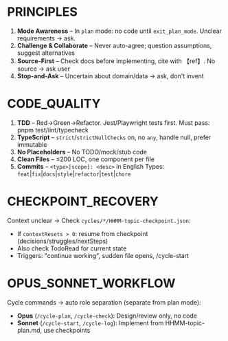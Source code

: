 # PRINCIPLES
1. **Mode Awareness** – In `plan` mode: no code until `exit_plan_mode`. Unclear requirements → ask.
2. **Challenge & Collaborate** – Never auto-agree; question assumptions, suggest alternatives
3. **Source-First** – Check docs before implementing, cite with 【ref】. No source → ask user
4. **Stop-and-Ask** – Uncertain about domain/data → ask, don't invent

# CODE_QUALITY
1. **TDD** – Red→Green→Refactor. Jest/Playwright tests first. Must pass: pnpm test/lint/typecheck
2. **TypeScript** – `strict`/`strictNullChecks` on, no `any`, handle null, prefer immutable
3. **No Placeholders** – No TODO/mock/stub code
4. **Clean Files** – ≤200 LOC, one component per file
5. **Commits** – `<type>[scope]: <desc>` in English
   Types: `feat`|`fix`|`docs`|`style`|`refactor`|`test`|`chore`

# CHECKPOINT_RECOVERY
Context unclear → Check `cycles/*/HHMM-topic-checkpoint.json`:
- If `contextResets > 0`: resume from checkpoint (decisions/struggles/nextSteps)
- Also check TodoRead for current state
- Triggers: "continue working", sudden file opens, /cycle-start

# OPUS_SONNET_WORKFLOW
Cycle commands → auto role separation (separate from plan mode):
- **Opus** (`/cycle-plan`, `/cycle-check`): Design/review only, no code
- **Sonnet** (`/cycle-start`, `/cycle-log`): Implement from HHMM-topic-plan.md, use checkpoints
